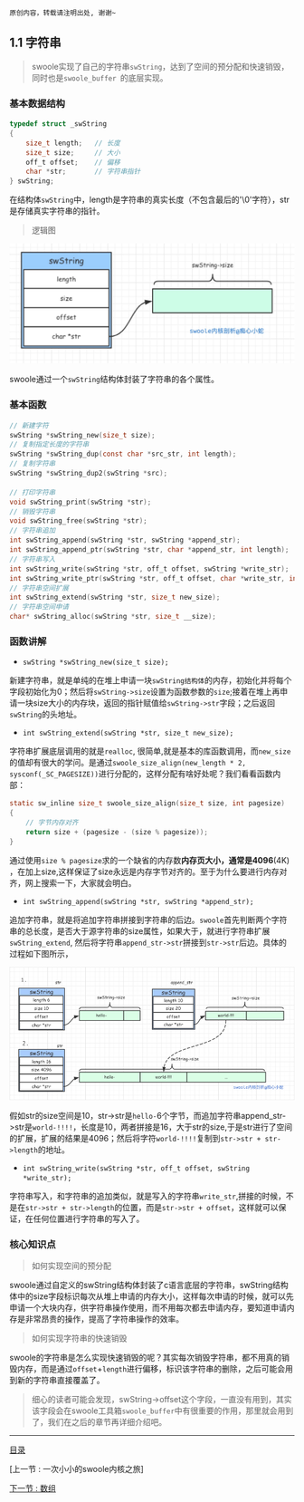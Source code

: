 ```
原创内容，转载请注明出处, 谢谢~
```

## 1.1 字符串

> swoole实现了自己的字符串`swString`，达到了空间的预分配和快速销毁，同时也是`swoole_buffer `的底层实现。


### 基本数据结构

```c
typedef struct _swString
{
    size_t length;   // 长度
    size_t size;     // 大小
    off_t offset;    // 偏移
    char *str;       // 字符串指针
} swString;
```

在结构体`swString`中，length是字符串的真实长度（不包含最后的'\0'字符），str是存储真实字符串的指针。

> 逻辑图

![swString逻辑图](../img/01/swString.jpg "swString")

swoole通过一个`swString`结构体封装了字符串的各个属性。


### 基本函数

```c
// 新建字符
swString *swString_new(size_t size);
// 复制指定长度的字符串
swString *swString_dup(const char *src_str, int length);
// 复制字符串
swString *swString_dup2(swString *src);

// 打印字符串
void swString_print(swString *str);
// 销毁字符串
void swString_free(swString *str);
// 字符串追加
int swString_append(swString *str, swString *append_str);
int swString_append_ptr(swString *str, char *append_str, int length);
// 字符串写入
int swString_write(swString *str, off_t offset, swString *write_str);
int swString_write_ptr(swString *str, off_t offset, char *write_str, int length);
// 字符串空间扩展
int swString_extend(swString *str, size_t new_size);
// 字符串空间申请
char* swString_alloc(swString *str, size_t __size);
```

### 函数讲解

* `swString *swString_new(size_t size);`

新建字符串，就是单纯的在堆上申请一块`swString结构体`的内存，初始化并将每个字段初始化为0；然后将`swString->size`设置为函数参数的`size`;接着在堆上再申请一块size大小的内存块，返回的指针赋值给`swString->str`字段；之后返回`swString`的头地址。


* `int swString_extend(swString *str, size_t new_size);`

字符串扩展底层调用的就是`realloc`, 很简单,就是基本的库函数调用，而`new_size`的值却有很大的学问。是通过`swoole_size_align(new_length * 2, sysconf(_SC_PAGESIZE))`进行分配的，这样分配有啥好处呢？我们看看函数内部：

```c
static sw_inline size_t swoole_size_align(size_t size, int pagesize)
{
    // 字节内存对齐
    return size + (pagesize - (size % pagesize));
}
```
通过使用`size % pagesize`求的一个缺省的内存数**内存页大小，通常是4096**(4K) ，在加上size,这样保证了size永远是内存字节对齐的。至于为什么要进行内存对齐，网上搜索一下，大家就会明白。

* `int swString_append(swString *str, swString *append_str);`

追加字符串，就是将追加字符串拼接到字符串的后边。`swoole`首先判断两个字符串的总长度，是否大于源字符串的size属性，如果大于，就进行字符串扩展`swString_extend`, 然后将字符串`append_str->str`拼接到`str->str`后边。具体的过程如下图所示，

![swString_append](../img/01/swString_append.png "字符串追加")

假如str的size空间是10，str->str是`hello-`6个字节，而追加字符串append_str->str是`world-!!!!`，长度是10，两者拼接是16，大于str的size,于是str进行了空间的扩展，扩展的结果是4096；然后将字符`world-!!!!`复制到`str->str + str->length`的地址。

* `int swString_write(swString *str, off_t offset, swString *write_str);`

字符串写入，和字符串的追加类似，就是写入的字符串`write_str`,拼接的时候，不是在`str->str + str->length`的位置，而是`str->str + offset`，这样就可以保证，在任何位置进行字符串的写入了。


### 核心知识点

> 如何实现空间的预分配

swoole通过自定义的swString结构体封装了c语言底层的字符串，swString结构体中的size字段标识每次从堆上申请的内存大小，这样每次申请的时候，就可以先申请一个大块内存，供字符串操作使用，而不用每次都去申请内存，要知道申请内存是非常昂贵的操作，提高了字符串操作的效率。

> 如何实现字符串的快速销毁

swoole的字符串是怎么实现快速销毁的呢？其实每次销毁字符串，都不用真的销毁内存，而是通过`offset`+`length`进行偏移，标识该字符串的删除，之后可能会用到新的字符串直接覆盖了。

> 细心的读者可能会发现，swString->offset这个字段，一直没有用到，其实该字段会在swoole工具箱`swoole_buffer`中有很重要的作用，那里就会用到了，我们在之后的章节再详细介绍吧。

---

[目录](../README.md)

[上一节 : 一次小小的swoole内核之旅]

[下一节 : 数组](./array.md)

